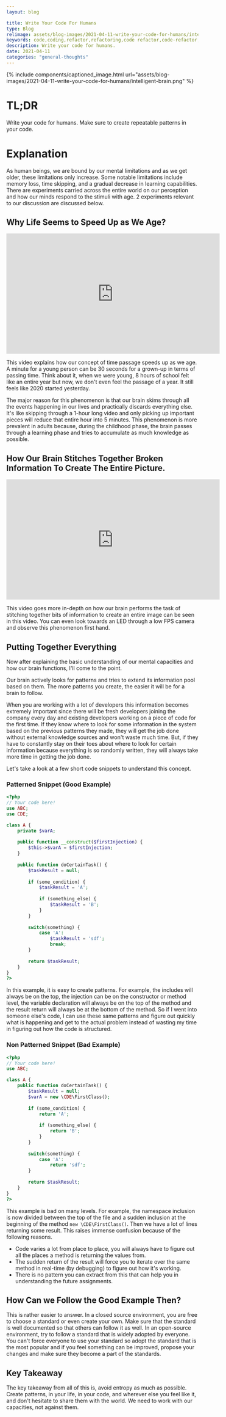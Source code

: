 ```yaml
---
layout: blog

title: Write Your Code For Humans
type: Blog
relimage: assets/blog-images/2021-04-11-write-your-code-for-humans/intelligent-brain.png
keywords: code,coding,refactor,refactoring,code refactor,code-refactor,humans,human,programming,tech,technology,software development,software,developer,development
description: Write your code for humans.
date: 2021-04-11
categories: "general-thoughts"
---
```


{% include components/captioned_image.html url="assets/blog-images/2021-04-11-write-your-code-for-humans/intelligent-brain.png" %}

# TL;DR

Write your code for humans. Make sure to create repeatable patterns in your code.

# Explanation

As human beings, we are bound by our mental limitations and as we get older, these limitations only increase. Some notable limitations include memory loss, time skipping, and a gradual decrease in learning capabilities.
There are experiments carried across the entire world on our perception and how our minds respond to the stimuli with age. 2 experiments relevant to our discussion are discussed below.

## Why Life Seems to Speed Up as We Age?

<div style="text-align: center;">
    <iframe width="560" height="315" src="https://www.youtube.com/embed/aIx2N-viNwY" title="YouTube video player" frameborder="0" allow="accelerometer; autoplay; clipboard-write; encrypted-media; gyroscope; picture-in-picture" allowfullscreen></iframe>
</div>

This video explains how our concept of time passage speeds up as we age. A minute for a young person can be 30 seconds for a grown-up in terms of passing time. Think about it, when we were young, 8 hours of school felt like an entire year but now, we don't even feel the passage of a year. It still feels like 2020 started yesterday.

The major reason for this phenomenon is that our brain skims through all the events happening in our lives and practically discards everything else. It's like skipping through a 1-hour long video and only picking up important pieces will reduce that entire hour into 5 minutes. This phenomenon is more prevalent in adults because, during the childhood phase, the brain passes through a learning phase and tries to accumulate as much knowledge as possible.

## How Our Brain Stitches Together Broken Information To Create The Entire Picture.

<div style="text-align: center;">
    <iframe width="560" height="315" src="https://www.youtube.com/embed/_FlV6pgwlrk" title="YouTube video player" frameborder="0" allow="accelerometer; autoplay; clipboard-write; encrypted-media; gyroscope; picture-in-picture" allowfullscreen></iframe>
</div>

This video goes more in-depth on how our brain performs the task of stitching together bits of information to create an entire image can be seen in this video. You can even look towards an LED through a low FPS camera and observe this phenomenon first hand.

## Putting Together Everything

Now after explaining the basic understanding of our mental capacities and how our brain functions, I'll come to the point.

Our brain actively looks for patterns and tries to extend its information pool based on them. The more patterns you create, the easier it will be for a brain to follow.

When you are working with a lot of developers this information becomes extremely important since there will be fresh developers joining the company every day and existing developers working on a piece of code for the first time. If they know where to look for some information in the system based on the previous patterns they made, they will get the job done without external knowledge sources and won't waste much time. But, if they have to constantly stay on their toes about where to look for certain information because everything is so randomly written, they will always take more time in getting the job done.

Let's take a look at a few short code snippets to understand this concept.

### Patterned Snippet (Good Example)

```php
<?php
// Your code here!
use ABC;
use CDE;

class A {
    private $varA;
    
    public function __construct($firstInjection) {
        $this->$varA = $firstInjection;
    }
    
    public function doCertainTask() {
        $taskResult = null;
        
        if (some_condition) {
            $taskResult = 'A';
            
            if (something_else) {
                $taskResult = 'B';
            }
        }
        
        switch(something) {
            case 'A':
                $taskResult = 'sdf';
                break;
        }
        
        return $taskResult;
    }
}
?>
```

In this example, it is easy to create patterns. For example, the includes will always be on the top, the injection can be on the constructor or method level, the variable declaration will always be on the top of the method and the result return will always be at the bottom of the method. So if I went into someone else's code, I can use these same patterns and figure out quickly what is happening and get to the actual problem instead of wasting my time in figuring out how the code is structured.

### Non Patterned Snippet (Bad Example)

```php
<?php
// Your code here!
use ABC;

class A {
    public function doCertainTask() {
        $taskResult = null;
        $varA = new \CDE\FirstClass();
        
        if (some_condition) {
            return 'A';
            
            if (something_else) {
                return 'B';
            }
        }
        
        switch(something) {
            case 'A':
                return 'sdf';
        }
        
        return $taskResult;
    }
}
?>
```

This example is bad on many levels. For example, the namespace inclusion is now divided between the top of the file and a sudden inclusion at the beginning of the method `new \CDE\FirstClass()`. Then we have a lot of lines returning some result. This raises immense confusion because of the following reasons.

- Code varies a lot from place to place, you will always have to figure out all the places a method is returning the values from.
- The sudden return of the result will force you to iterate over the same method in real-time (by debugging) to figure out how it's working. 
- There is no pattern you can extract from this that can help you in understanding the future assignments.

## How Can we Follow the Good Example Then?

This is rather easier to answer. In a closed source environment, you are free to choose a standard or even create your own. Make sure that the standard is well documented so that others can follow it as well. In an open-source environment, try to follow a standard that is widely adopted by everyone. You can't force everyone to use your standard so adopt the standard that is the most popular and if you feel something can be improved, propose your changes and make sure they become a part of the standards.

## Key Takeaway

The key takeaway from all of this is, avoid entropy as much as possible. Create patterns, in your life, in your code, and wherever else you feel like it, and don't hesitate to share them with the world. We need to work with our capacities, not against them.